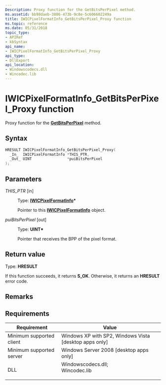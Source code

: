 ```yaml
---
Description: Proxy function for the GetBitsPerPixel method.
ms.assetid: bb98daeb-3886-473b-9c8e-5c606602249a
title: IWICPixelFormatInfo_GetBitsPerPixel_Proxy function
ms.topic: reference
ms.date: 05/31/2018
topic_type: 
- APIRef
- kbSyntax
api_name: 
- IWICPixelFormatInfo_GetBitsPerPixel_Proxy
api_type: 
- DllExport
api_location: 
- Windowscodecs.dll
- Wincodec.lib
---
```


# IWICPixelFormatInfo\_GetBitsPerPixel\_Proxy function

Proxy function for the [**GetBitsPerPixel**](/windows/desktop/api/Wincodec/nf-wincodec-iwicpixelformatinfo-getbitsperpixel) method.

## Syntax


```C++
HRESULT IWICPixelFormatInfo_GetBitsPerPixel_Proxy(
  _In_  IWICPixelFormatInfo *THIS_PTR,
  _Out_ UINT                *puiBitsPerPixel
);
```



## Parameters

<dl> <dt>

*THIS\_PTR* \[in\]
</dt> <dd>

Type: **[**IWICPixelFormatInfo**](/windows/desktop/api/Wincodec/nn-wincodec-iwicpixelformatinfo)\***

Pointer to this [**IWICPixelFormatInfo**](/windows/desktop/api/Wincodec/nn-wincodec-iwicpixelformatinfo) object.

</dd> <dt>

*puiBitsPerPixel* \[out\]
</dt> <dd>

Type: **UINT\***

Pointer that receives the BPP of the pixel format.

</dd> </dl>

## Return value

Type: **HRESULT**

If this function succeeds, it returns **S\_OK**. Otherwise, it returns an **HRESULT** error code.

## Remarks

## Requirements



| Requirement | Value |
|-------------------------------------|------------------------------------------------------------------------------------------------------------------------------------------------------------------|
| Minimum supported client<br/> | Windows XP with SP2, Windows Vista \[desktop apps only\]<br/>                                                                                              |
| Minimum supported server<br/> | Windows Server 2008 \[desktop apps only\]<br/>                                                                                                             |
| DLL<br/>                      | <dl> <dt>Windowscodecs.dll; </dt> <dt>Wincodec.lib</dt> </dl> |



 

 




